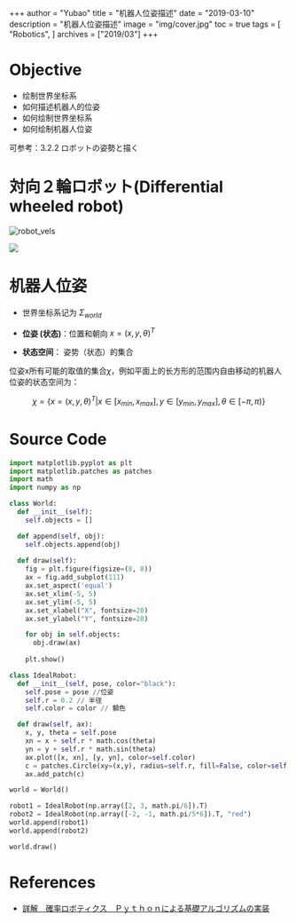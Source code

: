 +++
author = "Yubao"
title = "机器人位姿描述"
date = "2019-03-10"
description = "机器人位姿描述"
image = "img/cover.jpg"
toc = true
tags = [
    "Robotics",
]
archives = ["2019/03"]
+++

# Objective

- 绘制世界坐标系
- 如何描述机器人的位姿 
- 如何绘制世界坐标系
- 如何绘制机器人位姿

可参考：3.2.2 ロボットの姿勢と描く



# 対向２輪ロボット(Differential wheeled robot)

![robot_vels](https://github.com/ryuichiueda/LNPR_SLIDES/raw/master/figs/robot_vels.jpg)



![](https://cdn.jsdelivr.net/gh/yubaoliu/assets@image/robot-pose-draw.png)

# 机器人位姿

- 世界坐标系记为 $\Sigma_{world}$

- **位姿 (状态)**：位置和朝向 $x = (x, y, \theta)^T$

- **状态空间**： 姿势（状态）的集合

位姿x所有可能的取值的集合$\chi$，例如平面上的长方形的范围内自由移动的机器人位姿的状态空间为：

$$
\chi = \{ x=(x, y, \theta)^T | x \in [x_{min}, x_{max}], y \in [y_{min}, y_{max}], \theta \in [- \pi, \pi) \}
$$


# Source Code

```python
import matplotlib.pyplot as plt
import matplotlib.patches as patches
import math
import numpy as np

class World:
  def __init__(self):
    self.objects = []

  def append(self, obj):
    self.objects.append(obj)
  
  def draw(self):
    fig = plt.figure(figsize=(8, 8))
    ax = fig.add_subplot(111)
    ax.set_aspect('equal')
    ax.set_xlim(-5, 5)
    ax.set_ylim(-5, 5)
    ax.set_xlabel("X", fontsize=20)
    ax.set_ylabel("Y", fontsize=20)

    for obj in self.objects:
      obj.draw(ax)
      
    plt.show()

class IdealRobot:
  def __init__(self, pose, color="black"):
    self.pose = pose //位姿
    self.r = 0.2 // 半径
    self.color = color // 顡色

  def draw(self, ax):
    x, y, theta = self.pose
    xn = x + self.r * math.cos(theta)
    yn = y + self.r * math.sin(theta)
    ax.plot([x, xn], [y, yn], color=self.color)
    c = patches.Circle(xy=(x,y), radius=self.r, fill=False, color=self.color)
    ax.add_patch(c)

world = World()

robot1 = IdealRobot(np.array([2, 3, math.pi/6]).T)
robot2 = IdealRobot(np.array([-2, -1, math.pi/5*6]).T, "red")
world.append(robot1)
world.append(robot2)

world.draw()
```

# References

- [詳解　確率ロボティクス　Ｐｙｔｈｏｎによる基礎アルゴリズムの実装](https://www.amazon.co.jp/dp/B082SN3VTD/?coliid=I1T5BBZ5JOPFG3&colid=2PX05DH2XJNX&psc=0&ref_=lv_ov_lig_dp_it)
